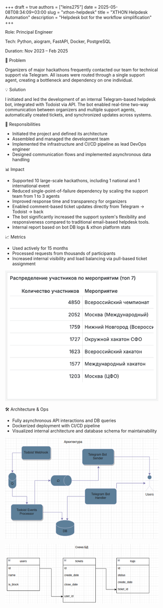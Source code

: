 +++ 
draft = true
authors = ["leins275"]
date = 2025-05-08T08:34:09+03:00
slug = "xthon-helpdesk"
title = "XTHON Helpdesk Automation"
description = "Helpdesk bot for the workflow simplification"
+++

Role: Principal Engineer

Tech: Python, aiogram, FastAPI, Docker, PostgreSQL

Duration: Nov 2023 – Feb 2025

🧩 Problem

Organizers of major hackathons frequently contacted our team for technical support via Telegram. All issues were routed through a single support agent, creating a bottleneck and dependency on one individual.

💡 Solution

I initiated and led the development of an internal Telegram-based helpdesk bot, integrated with Todoist via API. The bot enabled real-time two-way communication between organizers and multiple support agents, automatically created tickets, and synchronized updates across systems.

🔧 Responsibilities
- Initiated the project and defined its architecture
- Assembled and managed the development team
- Implemented the infrastructure and CI/CD pipeline as lead DevOps engineer
- Designed communication flows and implemented asynchronous data handling

📊 Impact
- Supported 10 large-scale hackathons, including 1 national and 1 international event
- Reduced single-point-of-failure dependency by scaling the support team from 1 to 3 agents
- Improved response time and transparency for organizers
- Enabled comment-based ticket updates directly from Telegram → Todoist → back
- The bot significantly increased the support system's flexibility and responsiveness compared to traditional email-based helpdesk tools.
- Internal report based on bot DB logs & xthon platform stats

📈 Metrics
- Used actively for 15 months
- Processed requests from thousands of participants
- Increased internal visibility and load balancing via pull-based ticket assignment

![Number of attendees](img/number-attendees.png)

🛠 Architecture & Ops
- Fully asynchronous API interactions and DB queries
- Dockerized deployment with CI/CD pipeline
- Visualized internal architecture and database schema for maintainability


![Solution architecture](img/architecture.png)

![DB schema](img/schema_db.png)